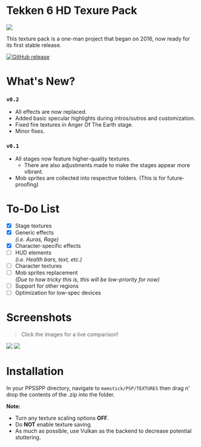 # Tekken 6 HD Texure Pack
![](https://i.imgur.com/d86tdD5.png)

This texture pack is a one-man project that began on 2016, now ready for its first stable release.

[![GitHub release](https://img.shields.io/badge/release-v0.2-green.svg)](https://github.com/kharij/Tekken-6-HD-Texture-Pack/releases/latest)

# What's New?
### `v0.2`
- All effects are now replaced.
- Added basic specular highlights during intros/outros and customization.
- Fixed fire textures in Anger Of The Earth stage.
- Minor fixes.

### `v0.1`
- All stages now feature higher-quality textures.  
  - There are also adjustments made to make the stages appear more vibrant.
- Mob sprites are collected into respective folders. (This is for future-proofing)

# To-Do List
- [x] Stage textures
- [x] Generic effects  
    *(i.e. Auras, Rage)*
- [x] Character-specific effects
- [ ] HUD elements  
    *(i.e. Health bars, text, etc.)*
- [ ] Character textures
- [ ] Mob sprites replacement  
    *(Due to how tricky this is, this will be low-priority for now)*
- [ ] Support for other regions
- [ ] Optimization for low-spec devices

Screenshots
======  
> Click the images for a live comparison!  

[![](https://i.imgur.com/45Tz4OF.jpg)](https://imgsli.com/NDcwNg "Mystical Forest")
[![](https://i.imgur.com/x0xe6h5.jpg)](https://imgsli.com/NDcwNw "Rustic Asia")

# Installation
In your PPSSPP directory, navigate to `memstick/PSP/TEXTURES` then drag n' drop the contents of the .zip into the folder.

**Note:**  
- Turn any texture scaling options **OFF**.
- Do **NOT** enable texture saving.
- As much as possible, use Vulkan as the backend to decrease potential stuttering.
